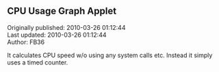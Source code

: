 ## CPU Usage Graph Applet  
Originally published: 2010-03-26 01:12:44  
Last updated: 2010-03-26 01:12:44  
Author: FB36   
  
It calculates CPU speed w/o using any system calls etc.
Instead it simply uses a timed counter.